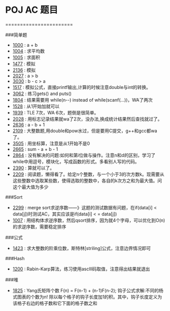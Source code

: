 # POJ AC 题目
=======================

###简单题
* [1000](1000.cpp) : a + b
* [1004](1004.cpp) : 求平均数
* [1005](1005.cpp) : 求面积
* [1477](1477.cpp) : 模拟
* [2136](2136.cpp) : 模拟
* [2027](2027.cpp) : a > b
* [3030](3030.cpp) : b - c > a
* [1517](1517.cpp) : 模拟公式，直接printf输出,计算的时候注意double与int的转换。
* [3062](3062.cpp) : 练习gets() and puts()
* [1804](1804.cpp) : 结果需要用 while(n--) instead of while(scanf(...))，WA了两次  
* [1528](1528.cpp) : 从1开始加就可以
* [1939](1939.cpp) : TLE 7次，WA 6次，题倒是很简单。
* [2028](2028.cpp) : 用标志记录结果就wa了2次，没办法,换成统计结果然后查找就过了。
* [2636](2636.cpp) : a - b + 1
* [2109](2109.cpp) : 大整数题,用double和pow水过，但是要用C提交，g++和gcc都wa了。
* [3505](3505.cpp) : 用坐标算，注意是从1开始不是0
* [2665](2665.cpp) : sum - a + b - 1
* [2864](2864.cpp) : 没有解决的问题:如何和第i位做与操作。注意n和d的区别，学习了while中用逗号，模块化，写成函数的形式。多看别人写的代码。
* [2390](2390.cpp) : 算就可以了。
* [2209](2209.cpp) : 阅读题，懒得看了。给定n个整数，与一个小于3的次方数k。现需要从这些整数中选取某些数，使得选取的整数中，各自的k次方之和为最大值。问这个最大值为多少

###Sort
* [2299](2299.cpp) : merge sort求逆序数——》这题的测试数据有问题，在if(data[i] < data[j])时测试AC，其实应该是if(data[i] < =  data[j])
* [1007](1007.cpp) : 用结构体求逆序数，然后qsort排序，因为就4个字母，可以优化到O(n)的求逆序数，需要稳定排序

###公式
* [1423](1423.cpp) : 求大整数的阶乘位数，斯特林[striling]公式，注意边界情况即可

###Hash
* [1200](1200.cpp) : Rabin-Karp算法，练习使用asclll码取值，注意得出结果就退出

###堆
* [1825](1825.cpp) : Yang氏矩阵个数 F(n) = F(n-1) + (n-1)F(n-2); 
                     钩子公式求解:不同的杨式图表的个数为n! 除以每个格子的钩子长度加1的积。其中，钩子长度定义为该格子右边的格子数和它下面的格子数之和


